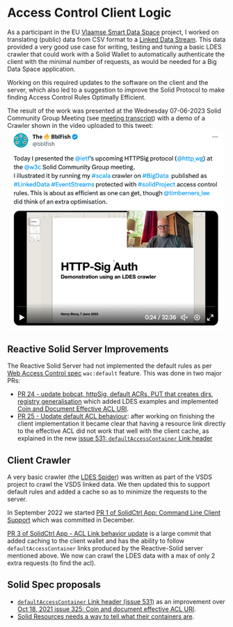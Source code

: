# Access Control Client Logic

As a participant in the EU [Vlaamse Smart Data Space](https://www.imec-int.com/en/flemish-smart-data-space) project, I worked on translating (public) data from CSV format to a [Linked Data Stream](https://joinup.ec.europa.eu/collection/semic-support-centre/linked-data-event-streams-ldes). 
This data provided a very good use case for writing, testing and tuning a basic LDES crawler that could work with a Solid Wallet to automatically authenticate the client with the minimal number of requests, as would be needed for a Big Data Space application. 

Working on this required updates to the software on the client and the server, which also led to a suggestion to improve the Solid Protocol to make finding Access Control Rules Optimally Efficient.

The result of the work was presented at the Wednesday 07-06-2023 Solid Community Group Meeting (see [meeting transcript](https://github.com/solid/specification/blob/2d4782fdeaf982ab346c5afa0bb700b82dbbbfb8/meetings/2023-06-07.md))
with a demo of a Crawler shown in the video uploaded to this tweet: 
[![HttpSig demo for big data 2023-06-08](Tweet-2023-06-08.png)](
https://twitter.com/bblfish/status/1666547828506742788)

## Reactive Solid Server Improvements

The Reactive Solid Server had not implemented the default rules as per [Web Access Control spec](https://solidproject.org/TR/wac) `wac:default` feature.
This was done in two major PRs:
 - [PR 24 - update bobcat, httpSig, default ACRs, PUT that creates dirs, registry generalisation](https://github.com/co-operating-systems/Reactive-SoLiD/pull/24) which added LDES examples and implemented [Coin and Document Effective ACL URI](https://github.com/solid/specification/issues/325).
 - [PR 25 - Update default ACL behaviour](https://github.com/co-operating-systems/Reactive-SoLiD/pull/25): after working on finishing the client implementation it became clear that having a resource link directly to the effective ACL did not work that well with the client cache, as explained in the new [issue 531: `defaultAccessContainer` Link header](https://github.com/solid/specification/issues/531)
 


## Client Crawler

A very basic crawler (the [LDES Spider](https://github.com/bblfish/SolidCtrlApp/blob/CommandLine/ldes/shared/src/main/scala/run/cosy/ldes/LdesSpider.scala)) was written as part of the VSDS project to crawl the VSDS linked data. We then updated this to support default rules and added a cache so as to minimize the requests to the server.

In September 2022 we started [PR 1 of SolidCtrl App: Command Line Client Support](https://github.com/bblfish/SolidCtrlApp/pull/1) which was committed in December. 


[PR 3 of SolidCtrl App - ACL Link behavior update](https://github.com/bblfish/SolidCtrlApp/pull/3) is a large commit that added caching to the client wallet and has the ability to follow `defaultAccessContainer` links produced by the Reactive-Solid server mentioned above. We now can crawl the LDES data with a max of only 2 extra requests (to find the acl).


## Solid Spec proposals

* [`defaultAccessContainer` Link header (issue 531)](https://github.com/solid/specification/issues/531) as an improvement over [Oct 18, 2021 issue 325: Coin and document effective ACL URI](https://github.com/solid/specification/issues/325).
* [Solid Resources needs a way to tell what their containers are](https://github.com/solid/specification/issues/528).